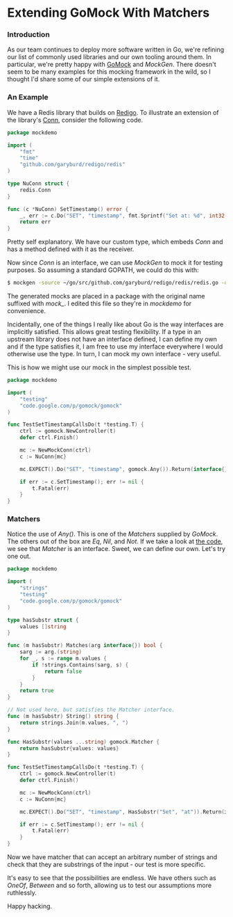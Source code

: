 # Extending GoMock With Matchers

### Introduction

As our team continues to deploy more software written in Go, we're refining our list of commonly used libraries and our own tooling around them. In particular, we're pretty happy with [GoMock](https://code.google.com/p/gomock/) and _MockGen_. There doesn't seem to be many examples for this mocking framework in the wild, so I thought I'd share some of our simple extensions of it.

### An Example

We have a Redis library that builds on [Redigo](https://github.com/garyburd/redigo). To illustrate an extension of the library's [Conn](http://godoc.org/github.com/garyburd/redigo/redis#Conn), consider the following code.

```go
package mockdemo

import (
    "fmt"
    "time"
    "github.com/garyburd/redigo/redis"
)

type NuConn struct {
    redis.Conn
}

func (c *NuConn) SetTimestamp() error {
    _, err := c.Do("SET", "timestamp", fmt.Sprintf("Set at: %d", int32(time.Now().Unix())))
    return err
}
```

Pretty self explanatory. We have our custom type, which embeds _Conn_ and has a method defined with it as the receiver.

Now since _Conn_ is an interface, we can use _MockGen_ to mock it for testing purposes. So assuming a standard GOPATH, we could do this with:

```bash
$ mockgen -source ~/go/src/github.com/garyburd/redigo/redis/redis.go -destination redis_mock.go
```

The generated mocks are placed in a package with the original name suffixed with _mock\__. I edited this file so they're in _mockdemo_ for convenience.

Incidentally, one of the things I really like about Go is the way interfaces are implicitly satisfied. This allows great testing flexibility. If a type in an upstream library does not have an interface defined, I can define my own and if the type satisfies it, I am free to use my interface everywhere I would otherwise use the type. In turn, I can mock my own interface - very useful. 

This is how we might use our mock in the simplest possible test.

```go
package mockdemo

import (
    "testing"
    "code.google.com/p/gomock/gomock"
)

func TestSetTimestampCallsDo(t *testing.T) {
    ctrl := gomock.NewController(t)
    defer ctrl.Finish()

    mc := NewMockConn(ctrl)
    c := NuConn{mc}

    mc.EXPECT().Do("SET", "timestamp", gomock.Any()).Return(interface{}([]byte("OK")), nil)

    if err := c.SetTimestamp(); err != nil {
        t.Fatal(err)
    }
}
```

### Matchers

Notice the use of _Any()_. This is one of the _Matchers_ supplied by _GoMock_. The others out of the box are _Eq_, _Nil_, and _Not_. If we take a look at [the code](https://code.google.com/p/gomock/source/browse/gomock/matchers.go), we see that _Matcher_ is an interface. Sweet, we can define our own. Let's try one out.

```go
package mockdemo

import (
    "strings"
    "testing"
    "code.google.com/p/gomock/gomock"
)

type hasSubstr struct {
    values []string
}

func (m hasSubstr) Matches(arg interface{}) bool {
    sarg := arg.(string)
    for _, s := range m.values {
        if !strings.Contains(sarg, s) {
            return false
        }
    }
    return true
}

// Not used here, but satisfies the Matcher interface.
func (m hasSubstr) String() string {
    return strings.Join(m.values, ", ")
}

func HasSubstr(values ...string) gomock.Matcher {
    return hasSubstr{values: values}
}

func TestSetTimestampCallsDo(t *testing.T) {
    ctrl := gomock.NewController(t)
    defer ctrl.Finish()

    mc := NewMockConn(ctrl)
    c := NuConn{mc}

    mc.EXPECT().Do("SET", "timestamp", HasSubstr("Set", "at")).Return(interface{}([]byte("OK")), nil)

    if err := c.SetTimestamp(); err != nil {
        t.Fatal(err)
    }
}
```

Now we have matcher that can accept an arbitrary number of strings and check that they are substrings of the input - our test is more specific.

It's easy to see that the possibilities are endless. We have others such as _OneOf_, _Between_ and so forth, allowing us to test our assumptions more ruthlessly.

Happy hacking.

